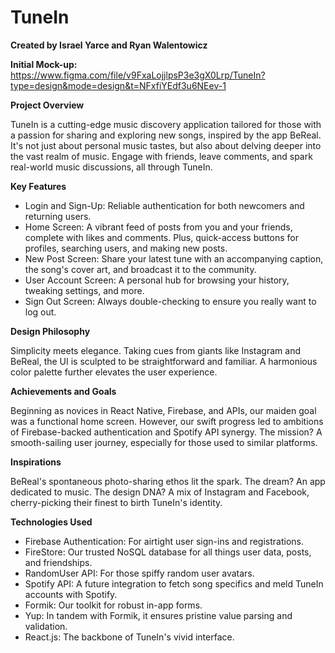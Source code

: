 # TuneIn
**Created by Israel Yarce and Ryan Walentowicz**

**Initial Mock-up:** https://www.figma.com/file/v9FxaLojjlpsP3e3gX0Lrp/TuneIn?type=design&mode=design&t=NFxfiYEdf3u6NEev-1

**Project Overview**

TuneIn is a cutting-edge music discovery application tailored for those with a passion for sharing and exploring new songs, inspired by the app BeReal. It's not just about personal music tastes, but also about delving deeper into the vast realm of music. Engage with friends, leave comments, and spark real-world music discussions, all through TuneIn.

**Key Features**
- Login and Sign-Up: Reliable authentication for both newcomers and returning users.
- Home Screen: A vibrant feed of posts from you and your friends, complete with likes and comments. Plus, quick-access buttons for profiles, searching users, and making new posts.
- New Post Screen: Share your latest tune with an accompanying caption, the song's cover art, and broadcast it to the community.
- User Account Screen: A personal hub for browsing your history, tweaking settings, and more.
- Sign Out Screen: Always double-checking to ensure you really want to log out.

**Design Philosophy**

Simplicity meets elegance. Taking cues from giants like Instagram and BeReal, the UI is sculpted to be straightforward and familiar. A harmonious color palette further elevates the user experience.

**Achievements and Goals**

Beginning as novices in React Native, Firebase, and APIs, our maiden goal was a functional home screen. However, our swift progress led to ambitions of Firebase-backed authentication and Spotify API synergy. The mission? A smooth-sailing user journey, especially for those used to similar platforms.

**Inspirations**

BeReal's spontaneous photo-sharing ethos lit the spark. The dream? An app dedicated to music. The design DNA? A mix of Instagram and Facebook, cherry-picking their finest to birth TuneIn's identity.

**Technologies Used**
- Firebase Authentication: For airtight user sign-ins and registrations.
- FireStore: Our trusted NoSQL database for all things user data, posts, and friendships.
- RandomUser API: For those spiffy random user avatars.
- Spotify API: A future integration to fetch song specifics and meld TuneIn accounts with Spotify.
- Formik: Our toolkit for robust in-app forms.
- Yup: In tandem with Formik, it ensures pristine value parsing and validation.
- React.js: The backbone of TuneIn's vivid interface.
